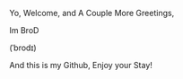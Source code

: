 
Yo, Welcome, and A Couple More Greetings,

Im BroD

(ˈbrodɪ)

And this is my Github,
Enjoy your Stay!


